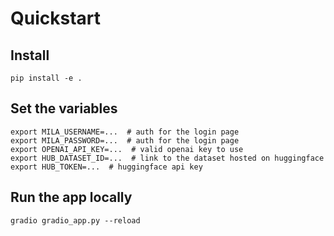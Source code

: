 # Quickstart

## Install

    pip install -e .

## Set the variables

    export MILA_USERNAME=...  # auth for the login page
    export MILA_PASSWORD=...  # auth for the login page
    export OPENAI_API_KEY=...  # valid openai key to use
    export HUB_DATASET_ID=...  # link to the dataset hosted on huggingface
    export HUB_TOKEN=...  # huggingface api key

## Run the app locally

    gradio gradio_app.py --reload
